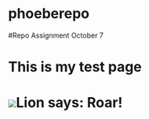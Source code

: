 phoeberepo
==========

#Repo Assignment October 7 


  <html lang="en">
    <head>
      <meta charset="UTF-8">
      <title>Document</title>
    </head>       
    <body>
       <h1> This is my test page <h1>          
       <img src="http://placekitten.com/g/300/300"
       <p>Lion says: <strong>Roar!</strong></p>
    </body>
  </html>
